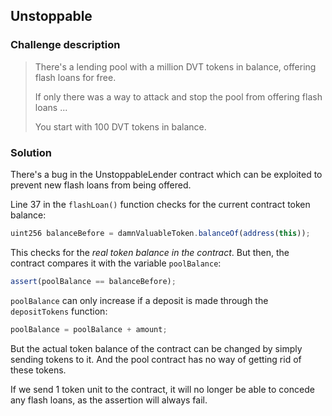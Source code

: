 ## Unstoppable

### Challenge description

> There's a lending pool with a million DVT tokens in balance, offering flash loans for free.
>
> If only there was a way to attack and stop the pool from offering flash loans ...
> 
> You start with 100 DVT tokens in balance.

### Solution

There's a bug in the UnstoppableLender contract which can be exploited to prevent new flash loans from being offered.

Line 37 in the `flashLoan()` function checks for the current contract token balance:

```js
uint256 balanceBefore = damnValuableToken.balanceOf(address(this));
```

This checks for the *real token balance in the contract*. But then, the contract compares it with the variable `poolBalance`:

```js
assert(poolBalance == balanceBefore);
```

`poolBalance` can only increase if a deposit is made through the `depositTokens` function:

```js
poolBalance = poolBalance + amount;
```

But the actual token balance of the contract can be changed by simply sending tokens to it. And the pool contract has no way of getting rid of these tokens.

If we send 1 token unit to the contract, it will no longer be able to concede any flash loans, as the assertion will always fail.
